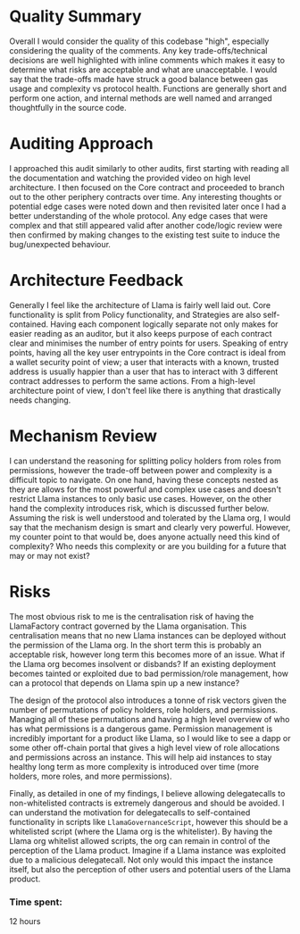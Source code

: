 # Quality Summary
Overall I would consider the quality of this codebase "high", especially considering the quality of the comments. Any key trade-offs/technical decisions are well highlighted with inline comments which makes it easy to determine what risks are acceptable and what are unacceptable. I would say that the trade-offs made have struck a good balance between gas usage and complexity vs protocol health. Functions are generally short and perform one action, and internal methods are well named and arranged thoughtfully in the source code.

# Auditing Approach
I approached this audit similarly to other audits, first starting with reading all the documentation and watching the provided video on high level architecture. I then focused on the Core contract and proceeded to branch out to the other periphery contracts over time. Any interesting thoughts or potential edge cases were noted down and then revisited later once I had a better understanding of the whole protocol. Any edge cases that were complex and that still appeared valid after another code/logic review were then confirmed by making changes to the existing test suite to induce the bug/unexpected behaviour.

# Architecture Feedback
Generally I feel like the architecture of Llama is fairly well laid out. Core functionality is split from Policy functionality, and Strategies are also self-contained. Having each component logically separate not only makes for easier reading as an auditor, but it also keeps purpose of each contract clear and minimises the number of entry points for users. Speaking of entry points, having all the key user entrypoints in the Core contract is ideal from a wallet security point of view; a user that interacts with a known, trusted address is usually happier than a user that has to interact with 3 different contract addresses to perform the same actions. From a high-level architecture point of view, I don't feel like there is anything that drastically needs changing.

# Mechanism Review
I can understand the reasoning for splitting policy holders from roles from permissions, however the trade-off between power and complexity is a difficult topic to navigate. On one hand, having these concepts nested as they are allows for the most powerful and complex use cases and doesn't restrict Llama instances to only basic use cases. However, on the other hand the complexity introduces risk, which is discussed further below. Assuming the risk is well understood and tolerated by the Llama org, I would say that the mechanism design is smart and clearly very powerful. However, my counter point to that would be, does anyone actually need this kind of complexity? Who needs this complexity or are you building for a future that may or may not exist?

# Risks
The most obvious risk to me is the centralisation risk of having the LlamaFactory contract governed by the Llama organisation. This centralisation means that no new Llama instances can be deployed without the permission of the Llama org. In the short term this is probably an acceptable risk, however long term this becomes more of an issue. What if the Llama org becomes insolvent or disbands? If an existing deployment becomes tainted or exploited due to bad permission/role management, how can a protocol that depends on Llama spin up a new instance?

The design of the protocol also introduces a tonne of risk vectors given the number of permutations of policy holders, role holders, and permissions. Managing all of these permutations and having a high level overview of who has what permissions is a dangerous game. Permission management is incredibly important for a product like Llama, so I would like to see a dapp or some other off-chain portal that gives a high level view of role allocations and permissions across an instance. This will help aid instances to stay healthy long term as more complexity is introduced over time (more holders, more roles, and more permissions).

Finally, as detailed in one of my findings, I believe allowing delegatecalls to non-whitelisted contracts is extremely dangerous and should be avoided. I can understand the motivation for delegatecalls to self-contained functionality in scripts like `LlamaGovernanceScript`, however this should be a whitelisted script (where the Llama org is the whitelister). By having the Llama org whitelist allowed scripts, the org can remain in control of the perception of the Llama product. Imagine if a Llama instance was exploited due to a malicious delegatecall. Not only would this impact the instance itself, but also the perception of other users and potential users of the Llama product.

### Time spent:
12 hours